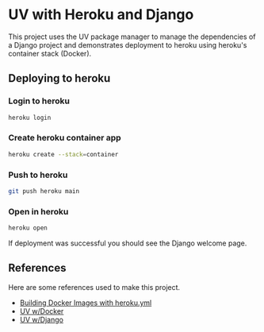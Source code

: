 # UV with Heroku and Django

This project uses the UV package manager to manage the dependencies of a Django project and demonstrates deployment to heroku using heroku's container stack (Docker).

## Deploying to heroku

### Login to heroku

```bash
heroku login
```

### Create heroku container app

```bash
heroku create --stack=container
```

### Push to heroku

```bash
git push heroku main
```

### Open in heroku

```bash
heroku open
```

If deployment was successful you should see the Django welcome page.

## References

Here are some references used to make this project.

- [Building Docker Images with heroku.yml](https://devcenter.heroku.com/articles/container-registry-and-runtime)
- [UV w/Docker](https://docs.astral.sh/uv/guides/integration/docker/#installing-uv)
- [UV w/Django](https://blog.pecar.me/uv-with-django#installing-dependencies-in-ci)

